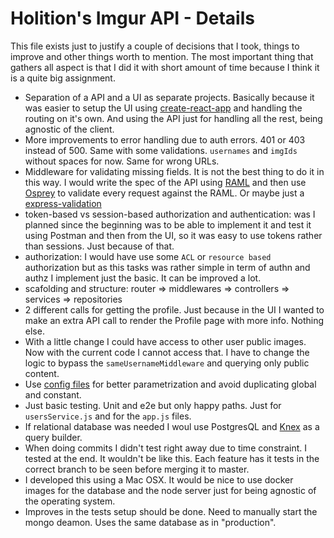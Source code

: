 # Holition's Imgur API - Details

This file exists just to justify a couple of decisions that I took, things to improve and other things worth to mention. The most important thing that gathers all aspect is that I did it with short amount of time because I think it is a quite big assignment.

- Separation of a API and a UI as separate projects. Basically because it was easier to setup the UI using [create-react-app](https://github.com/facebook/create-react-app) and handling the routing on it's own. And using the API just for handling all the rest, being agnostic of the client.
- More improvements to error handling due to auth errors. 401 or 403 instead of 500. Same with some validations. `usernames` and `imgIds` without spaces for now. Same for wrong URLs.
- Middleware for validating missing fields. It is not the best thing to do it in this way. I would write the spec of the API using [RAML](https://raml.org/) and then use [Osprey](https://www.npmjs.com/package/osprey) to validate every request against the RAML. Or maybe just a [express-validation](https://www.npmjs.com/package/express-validation)
- token-based vs session-based authorization and authentication: was I planned since the beginning was to be able to implement it and test it using Postman and then from the UI, so it was easy to use tokens rather than sessions. Just because of that.
- authorization: I would have use some `ACL` or `resource based` authorization but as this tasks was rather simple in term of authn and authz I implement just the basic. It can be improved a lot.
- scafolding and structure: router => middlewares => controllers => services => repositories
- 2 different calls for getting the profile. Just because in the UI I wanted to make an extra API call to render the Profile page with more info. Nothing else.
- With a little change I could have access to other user public images. Now with the current code I cannot access that. I have to change the logic to bypass the `sameUsernameMiddleware` and querying only public content.
- Use [config files](https://www.npmjs.com/package/config) for better parametrization and avoid duplicating global and constant.
- Just basic testing. Unit and e2e but only happy paths. Just for `usersService.js` and for the `app.js` files.
- If relational database was needed I woul use PostgresQL and [Knex](https://knexjs.org/) as a query builder.
- When doing commits I didn't test right away due to time constraint. I tested at the end. It wouldn't be like this. Each feature has it tests in the correct branch to be seen before merging it to master.
- I developed this using a Mac OSX. It would be nice to use docker images for the database and the node server just for being agnostic of the operating system.
- Improves in the tests setup should be done. Need to manually start the mongo deamon. Uses the same database as in "production".
